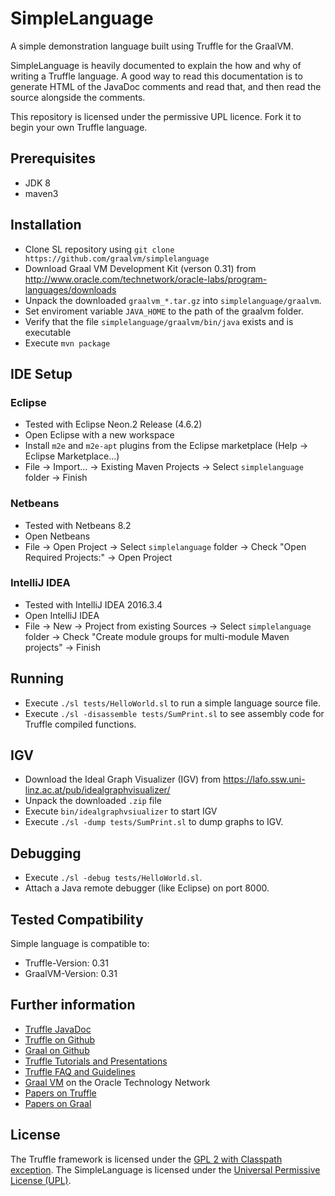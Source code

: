 # SimpleLanguage

A simple demonstration language built using Truffle for the GraalVM.

SimpleLanguage is heavily documented to explain the how and why of writing a
Truffle language. A good way to read this documentation is to generate HTML of
the JavaDoc comments and read that, and then read the source alongside the
comments.

This repository is licensed under the permissive UPL licence. Fork it to begin
your own Truffle language.

## Prerequisites
* JDK 8
* maven3 

## Installation

* Clone SL repository using
  `git clone https://github.com/graalvm/simplelanguage`
* Download Graal VM Development Kit (verson 0.31) from 
  http://www.oracle.com/technetwork/oracle-labs/program-languages/downloads
* Unpack the downloaded `graalvm_*.tar.gz` into `simplelanguage/graalvm`. 
* Set enviroment variable `JAVA_HOME` to the path of the graalvm folder.
* Verify that the file `simplelanguage/graalvm/bin/java` exists and is executable
* Execute `mvn package`

## IDE Setup 

### Eclipse
* Tested with Eclipse Neon.2 Release (4.6.2)
* Open Eclipse with a new workspace
* Install `m2e` and `m2e-apt` plugins from the Eclipse marketplace (Help -> Eclipse Marketplace...)
* File -> Import... -> Existing Maven Projects -> Select `simplelanguage` folder -> Finish

### Netbeans
* Tested with Netbeans 8.2
* Open Netbeans
* File -> Open Project -> Select `simplelanguage` folder -> Check "Open Required Projects:" -> Open Project

### IntelliJ IDEA
* Tested with IntelliJ IDEA 2016.3.4
* Open IntelliJ IDEA
* File -> New -> Project from existing Sources -> Select `simplelanguage` folder -> Check "Create module groups for multi-module Maven projects" -> Finish

## Running

* Execute `./sl tests/HelloWorld.sl` to run a simple language source file.
* Execute `./sl -disassemble tests/SumPrint.sl` to see assembly code for Truffle compiled functions.

## IGV

* Download the Ideal Graph Visualizer (IGV) from
  https://lafo.ssw.uni-linz.ac.at/pub/idealgraphvisualizer/
* Unpack the downloaded `.zip` file  
* Execute `bin/idealgraphvsiualizer` to start IGV
* Execute `./sl -dump tests/SumPrint.sl` to dump graphs to IGV.

## Debugging

* Execute `./sl -debug tests/HelloWorld.sl`.
* Attach a Java remote debugger (like Eclipse) on port 8000.

## Tested Compatibility

Simple language is compatible to:

* Truffle-Version: 0.31
* GraalVM-Version: 0.31

## Further information

* [Truffle JavaDoc](http://lafo.ssw.uni-linz.ac.at/javadoc/truffle/latest/)
* [Truffle on Github](http://github.com/graalvm/truffle)
* [Graal on Github](http://github.com/graalvm/graal-core)
* [Truffle Tutorials and Presentations](https://wiki.openjdk.java.net/display/Graal/Publications+and+Presentations)
* [Truffle FAQ and Guidelines](https://wiki.openjdk.java.net/display/Graal/Truffle+FAQ+and+Guidelines)
* [Graal VM]( http://www.oracle.com/technetwork/oracle-labs/program-languages/overview) on the Oracle Technology Network
* [Papers on Truffle](http://ssw.jku.at/Research/Projects/JVM/Truffle.html)
* [Papers on Graal](http://ssw.jku.at/Research/Projects/JVM/Graal.html)

## License

The Truffle framework is licensed under the [GPL 2 with Classpath exception](http://openjdk.java.net/legal/gplv2+ce.html).
The SimpleLanguage is licensed under the [Universal Permissive License (UPL)](http://opensource.org/licenses/UPL).



